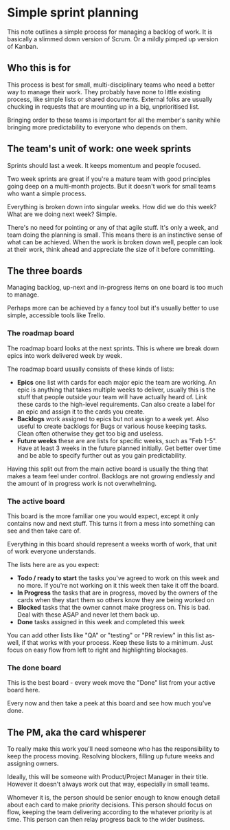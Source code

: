 # Simple sprint planning
This note outlines a simple process for managing a backlog of work. It is basically a  slimmed down version of Scrum. Or a mildly pimped up version of Kanban. 

## Who this is for
This process is best for small, multi-disciplinary teams who need a better way to manage their work. They probably have none to little existing process, like simple lists or shared documents. External folks are usually chucking in requests that are mounting up in a big, unprioritised list.

Bringing order to these teams is important for all the member's sanity while bringing more predictability to everyone who depends on them.

## The team's unit of work: one week sprints
Sprints should last a week. It keeps momentum and people focused. 

Two week sprints are great if you're a mature team with good principles going deep on a multi-month projects. But it doesn't work for small teams who want a simple process. 

Everything is broken down into singular weeks. How did we do this week? What are we doing next week? Simple.

There's no need for pointing or any of that agile stuff. It's only a week, and team doing the planning is small. This means there is an instinctive sense of what can be achieved. When the work is broken down well, people can  look at their work, think ahead and appreciate the size of it before committing. 

## The three boards
Managing backlog, up-next and in-progress items on one board is too much to manage.

Perhaps more can be achieved by a fancy tool but it's usually better to use simple, accessible tools like Trello.

### The roadmap board
The roadmap board looks at the next sprints. This is where we break down epics into work delivered week by week. 

The roadmap board usually consists of these kinds of lists:

- **Epics** one list with cards for each major epic the team are working. An epic is anything that takes multiple weeks to deliver, usually this is the stuff that people outside your team will have actually heard of. Link these cards to the high-level requirements. Can also create a label for an epic and assign it to the cards you create.
- **Backlogs** work assigned to epics but not assign to a week yet. Also useful to create backlogs for Bugs or various house keeping tasks. Clean often otherwise they get too big and useless.
- **Future weeks** these are are lists for specific weeks, such as "Feb 1-5". Have at least 3 weeks in the future planned initially. Get better over time and be able to specify further out as you gain predictability.

Having this split out from the main active board is usually the thing that makes a team feel under control. Backlogs are not growing endlessly and the amount of in progress work is not overwhelming. 

###  The active board
This board is the more familiar one you would expect, except it only contains now and next stuff. This turns it from a mess into something can see and then take care of.

Everything in this board should represent a weeks worth of work, that unit of work everyone understands.

The lists here are as you expect:

- **Todo / ready to start** the tasks you've agreed to work on this week and no more. If you're not working on it this week then take it off the board.
- **In Progress** the tasks that are in progress, moved by the owners of the cards when they start them so others know they are being worked on
- **Blocked** tasks that the owner cannot make progress on. This is bad. Deal with these ASAP and never let them back up.
- **Done** tasks assigned in this week and completed this week

You can add other lists like "QA" or "testing" or "PR review" in this list as-well, if that works with your process. Keep these lists to a minimum. Just focus on easy flow from left to right and highlighting blockages.

### The done board
This is the best board - every week move the "Done" list from your active board here. 

Every now and then take a peek at this board and see how much you've done.

## The PM, aka the card whisperer
To really make this work you'll need someone who has the responsibility to keep the process moving. Resolving blockers, filling up future weeks and assigning owners. 

Ideally, this will be someone with Product/Project Manager in their title. However it doesn't always work out that way, especially in small teams.

Whomever it is, the person should be senior enough to know enough detail about each card to make priority decisions. This person should focus on flow, keeping the team delivering according to the whatever priority is at time. This person can then relay progress back to the wider business.


